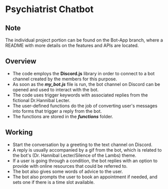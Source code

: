 # Psychiatrist Chatbot

## Note
The individual project portion can be found on the Bot-App branch, where a README with more details on the features and APIs are located.

## Overview
- The code employs the **Discord.js** library in order to connect to a bot channel created by the members for this purpose. </br>
- As soon as the ***my_bot.js*** file is run, the bot channel on Discord can be opened and used to interact with the bot. </br>
- The code uses trigger keywords with associated replies from the fictional Dr.Hannibal Lecter. </br>
- The user-defined functions do the job of converting user's messages into forms that trigger a reply from the bot. </br>
- The functions are stored in the ***functions*** folder.

## Working
- Start the conversation by a greeting to the text channel on Discord. </br>
- A reply is usually accompanied by a gif from the bot, which is related to the bot's (Dr. Hannibal Lecter/Silence of the Lambs) theme.</br>
- If a user is going through a condition, the bot replies with an option to provide with online resources that could be referred to. </br>
- The bot also gives some words of advice to the user. </br>
- The bot also prompts the user to book an appointment if needed, and sets one if there is a time slot available. </br>

